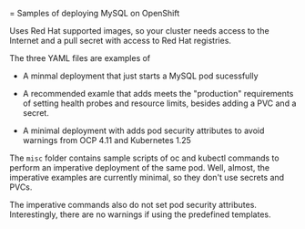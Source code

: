 = Samples of deploying MySQL on OpenShift

Uses Red Hat supported images, so your cluster needs access to the Internet and a pull secret with access to Red Hat registries.

The three YAML files are examples of

* A minmal deployment that just starts a MySQL pod sucessfully

* A recommended examle that adds meets the "production" requirements of setting health probes and resource limits, besides adding a PVC and a secret.

* A minimal deployment with adds pod security attributes to avoid warnings from OCP 4.11 and Kubernetes 1.25

The `misc` folder contains sample scripts of oc and kubectl commands to perform an imperative deployment of the same pod. Well, almost, the imperative examples are currently minimal, so they don't use secrets and PVCs.

The imperative commands also do not set pod security attributes. Interestingly, there are no warnings if using the predefined templates.
